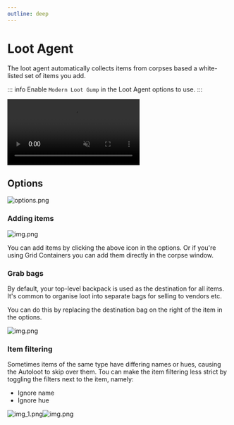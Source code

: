 ```yaml
---
outline: deep
---
```

# Loot Agent

The loot agent automatically collects items from corpses based a white-listed set of items you add.

::: info
Enable `Modern Loot Gump` in the Loot Agent options to use.
:::

<video src="/features/loot-agent/autoloot.mp4" autoplay loop muted controls></video>

## Options

![options.png](/features/loot-agent/options.png)

### Adding items

![img.png](/features/loot-agent/add-icon.png)

You can add items by clicking the above icon in the options.
Or if you're using Grid Containers you can add them directly in the corpse window.

### Grab bags

By default, your top-level backpack is used as the destination for all items.
It's common to organise loot into separate bags for selling to vendors etc.

You can do this by replacing the destination bag on the right of the item in the options.

![img.png](/features/loot-agent/grab-bag.png)

### Item filtering

Sometimes items of the same type have differing names or hues, causing the Autoloot to skip over them.
Tou can make the item filtering less strict by toggling the filters next to the item, namely:

- Ignore name
- Ignore hue

![img_1.png](/features/loot-agent/filters.png)![img.png](/features/loot-agent/filters.png)


